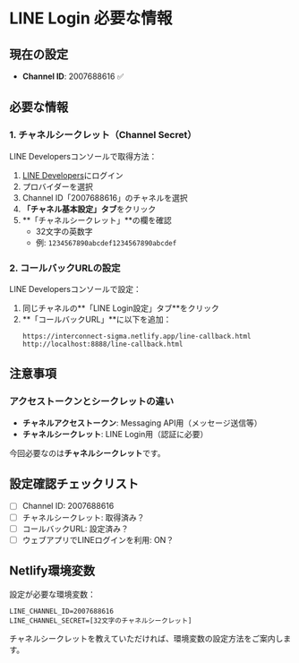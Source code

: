 # LINE Login 必要な情報

## 現在の設定
- **Channel ID**: 2007688616 ✅

## 必要な情報

### 1. チャネルシークレット（Channel Secret）
LINE Developersコンソールで取得方法：
1. [LINE Developers](https://developers.line.biz/console/)にログイン
2. プロバイダーを選択
3. Channel ID「2007688616」のチャネルを選択
4. **「チャネル基本設定」タブ**をクリック
5. **「チャネルシークレット」**の欄を確認
   - 32文字の英数字
   - 例: `1234567890abcdef1234567890abcdef`

### 2. コールバックURLの設定
LINE Developersコンソールで設定：
1. 同じチャネルの**「LINE Login設定」タブ**をクリック
2. **「コールバックURL」**に以下を追加：
   ```
   https://interconnect-sigma.netlify.app/line-callback.html
   http://localhost:8888/line-callback.html
   ```

## 注意事項

### アクセストークンとシークレットの違い
- **チャネルアクセストークン**: Messaging API用（メッセージ送信等）
- **チャネルシークレット**: LINE Login用（認証に必要）

今回必要なのは**チャネルシークレット**です。

## 設定確認チェックリスト

- [ ] Channel ID: 2007688616
- [ ] チャネルシークレット: 取得済み？
- [ ] コールバックURL: 設定済み？
- [ ] ウェブアプリでLINEログインを利用: ON？

## Netlify環境変数

設定が必要な環境変数：
```
LINE_CHANNEL_ID=2007688616
LINE_CHANNEL_SECRET=[32文字のチャネルシークレット]
```

チャネルシークレットを教えていただければ、環境変数の設定方法をご案内します。